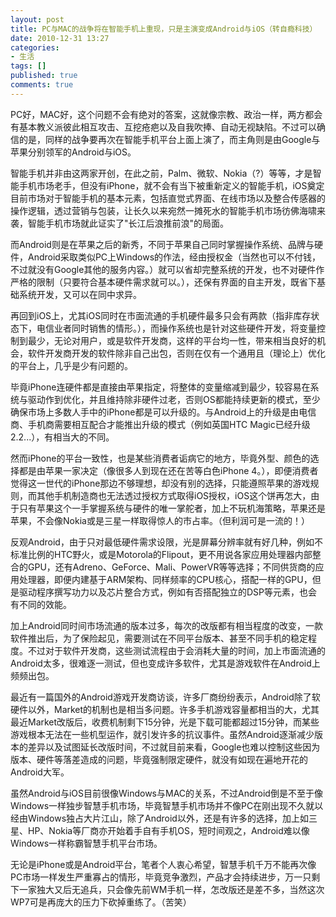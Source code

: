 ```yaml
---
layout: post
title: PC与MAC的战争将在智能手机上重现，只是主演变成Android与iOS（转自瘾科技）
date: 2010-12-31 13:27
categories:
- 生活
tags: []
published: true
comments: true
---
```

<p><p>PC好，MAC好，这个问题不会有绝对的答案，这就像宗教、政治一样，两方都会有基本教义派彼此相互攻击、互挖疮疤以及自我吹捧、自动无视缺陷。不过可以确信的是，同样的战争要再次在智能手机平台上面上演了，而主角则是由Google与苹果分别领军的Android与iOS。 </p>  <p>智能手机并非由这两家开创，在此之前，Palm、微软、Nokia（?）等等，才是智能手机市场老手，但没有iPhone，就不会有当下被重新定义的智能手机，iOS奠定目前市场对于智能手机的基本元素，包括直觉式界面、在线市场以及整合传感器的操作逻辑，透过营销与包装，让长久以来宛然一摊死水的智能手机市场彷佛海啸来袭，智能手机市场就此证实了&quot;长江后浪推前浪&quot;的局面。 </p>  <p>而Android则是在苹果之后的新秀，不同于苹果自己同时掌握操作系统、品牌与硬件，Android采取类似PC上Windows的作法，经由授权金（当然也可以不付钱，不过就没有Google其他的服务内容。）就可以省却完整系统的开发，也不对硬件作严格的限制（只要符合基本硬件需求就可以。），还保有界面的自主开发，既省下基础系统开发，又可以在同中求异。 </p>  <p>再回到iOS上，尤其iOS同时在市面流通的手机硬件最多只会有两款（指非库存状态下，电信业者同时销售的情形。），而操作系统也是针对这些硬件开发，将变量控制到最少，无论对用户，或是软件开发商，这样的平台均一性，带来相当良好的机会，软件开发商开发的软件除非自己出包，否则在仅有一个通用且（理论上）优化的平台上，几乎是少有问题的。 </p>  <p>毕竟iPhone连硬件都是直接由苹果指定，将整体的变量缩减到最少，较容易在系统与驱动作到优化，并且维持除非硬件过老，否则OS都能持续更新的模式，至少确保市场上多数人手中的iPhone都是可以升级的。与Android上的升级是由电信商、手机商需要相互配合才能推出升级的模式（例如英国HTC Magic已经升级2.2...），有相当大的不同。 </p>  <p>然而iPhone的平台一致性，也是某些消费者诟病它的地方，毕竟外型、颜色的选择都是由苹果一家决定（像很多人到现在还在苦等白色iPhone 4。），即便消费者觉得这一世代的iPhone那边不够理想，却没有别的选择，只能遵照苹果的游戏规则，而其他手机制造商也无法透过授权方式取得iOS授权，iOS这个饼再怎大，由于只有苹果这个一手掌握系统与硬件的唯一掌舵者，加上不玩机海策略，苹果还是苹果，不会像Nokia或是三星一样取得惊人的市占率。（但利润可是一流的！） </p>  <p>反观Android，由于只对最低硬件需求设限，光是屏幕分辨率就有好几种，例如不标准比例的HTC野火，或是Motorola的Flipout，更不用说各家应用处理器内部整合的GPU，还有Adreno、GeForce、Mali、PowerVR等等选择；不同供货商的应用处理器，即便内建基于ARM架构、同样频率的CPU核心，搭配一样的GPU，但是驱动程序撰写功力以及芯片整合方式，例如有否搭配独立的DSP等元素，也会有不同的效能。 </p>  <p>加上Android同时间市场流通的版本过多，每次的改版都有相当程度的改变，一款软件推出后，为了保险起见，需要测试在不同平台版本、甚至不同手机的稳定程度。不过对于软件开发商，这些测试流程由于会消耗大量的时间，加上市面流通的Android太多，很难逐一测试，但也变成许多软件，尤其是游戏软件在Android上频频出包。 </p>  <p>最近有一篇国外的Android游戏开发商访谈，许多厂商纷纷表示，Android除了软硬件以外，Market的机制也是相当多问题。许多手机游戏容量都相当的大，尤其最近Market改版后，收费机制剩下15分钟，光是下载可能都超过15分钟，而某些游戏根本无法在一些机型运作，就引发许多的抗议事件。虽然Android逐渐减少版本的差异以及试图延长改版时间，不过就目前来看，Google也难以控制这些因为版本、硬件等落差造成的问题，毕竟强制限定硬件，就没有如现在遍地开花的Android大军。 </p>  <p>虽然Android与iOS目前很像Windows与MAC的关系，不过Android倒是不至于像Windows一样独步智慧手机市场，毕竟智慧手机市场并不像PC在刚出现不久就以经由Windows独占大片江山，除了Android以外，还是有许多的选择，加上如三星、HP、Nokia等厂商亦开始着手自有手机OS，短时间观之，Android难以像Windows一样称霸智慧手机平台市场。 </p>  <p>无论是iPhone或是Android平台，笔者个人衷心希望，智慧手机千万不能再次像PC市场一样发生严重寡占的情形，毕竟竞争激烈，产品才会持续进步，万一只剩下一家独大又后无追兵，只会像先前WM手机一样，怎改版还是差不多，当然这次WP7可是再庞大的压力下砍掉重练了。（苦笑）</p></p>
